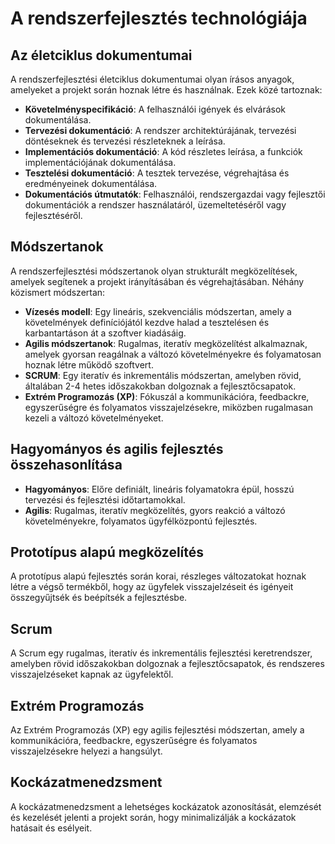 # A rendszerfejlesztés technológiája

## Az életciklus dokumentumai

A rendszerfejlesztési életciklus dokumentumai olyan írásos anyagok, amelyeket a projekt során hoznak létre és használnak. Ezek közé tartoznak:

- **Követelményspecifikáció**: A felhasználói igények és elvárások dokumentálása.
- **Tervezési dokumentáció**: A rendszer architektúrájának, tervezési döntéseknek és tervezési részleteknek a leírása.
- **Implementációs dokumentáció**: A kód részletes leírása, a funkciók implementációjának dokumentálása.
- **Tesztelési dokumentáció**: A tesztek tervezése, végrehajtása és eredményeinek dokumentálása.
- **Dokumentációs útmutatók**: Felhasználói, rendszergazdai vagy fejlesztői dokumentációk a rendszer használatáról, üzemeltetéséről vagy fejlesztéséről.

## Módszertanok

A rendszerfejlesztési módszertanok olyan strukturált megközelítések, amelyek segítenek a projekt irányításában és végrehajtásában. Néhány közismert módszertan:

- **Vízesés modell**: Egy lineáris, szekvenciális módszertan, amely a követelmények definíciójától kezdve halad a tesztelésen és karbantartáson át a szoftver kiadásáig.
- **Agilis módszertanok**: Rugalmas, iteratív megközelítést alkalmaznak, amelyek gyorsan reagálnak a változó követelményekre és folyamatosan hoznak létre működő szoftvert.
- **SCRUM**: Egy iteratív és inkrementális módszertan, amelyben rövid, általában 2-4 hetes időszakokban dolgoznak a fejlesztőcsapatok.
- **Extrém Programozás (XP)**: Fókuszál a kommunikációra, feedbackre, egyszerűségre és folyamatos visszajelzésekre, miközben rugalmasan kezeli a változó követelményeket.

## Hagyományos és agilis fejlesztés összehasonlítása

- **Hagyományos**: Előre definiált, lineáris folyamatokra épül, hosszú tervezési és fejlesztési időtartamokkal.
- **Agilis**: Rugalmas, iteratív megközelítés, gyors reakció a változó követelményekre, folyamatos ügyfélközpontú fejlesztés.

## Prototípus alapú megközelítés

A prototípus alapú fejlesztés során korai, részleges változatokat hoznak létre a végső termékből, hogy az ügyfelek visszajelzéseit és igényeit összegyűjtsék és beépítsék a fejlesztésbe.

## Scrum

A Scrum egy rugalmas, iteratív és inkrementális fejlesztési keretrendszer, amelyben rövid időszakokban dolgoznak a fejlesztőcsapatok, és rendszeres visszajelzéseket kapnak az ügyfelektől.

## Extrém Programozás

Az Extrém Programozás (XP) egy agilis fejlesztési módszertan, amely a kommunikációra, feedbackre, egyszerűségre és folyamatos visszajelzésekre helyezi a hangsúlyt.

## Kockázatmenedzsment

A kockázatmenedzsment a lehetséges kockázatok azonosítását, elemzését és kezelését jelenti a projekt során, hogy minimalizálják a kockázatok hatásait és esélyeit.